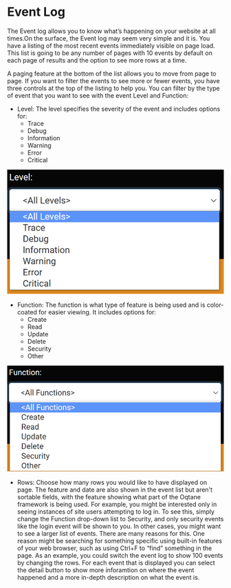 # Event Log

The Event log allows you to know what’s happening on your website at all times.On the surface, the Event log may seem very simple and it is. You have a listing of the most recent events immediately visible on page load. This list is going to be any number of pages with 10 events by default on each page of results and the option to see more rows at a time.

A paging feature at the bottom of the list allows you to move from page to page.
If you want to filter the events to see more or fewer events, you have three controls at the top of the listing to help you. You can filter by the type of event that you want to see with the event Level and Function:

* Level: The level specifies the severity of the event and includes options for:
    * Trace
    * Debug
    * Information
    * Warning
    * Error
    * Critical

![event-level](./assets/event-level.png)

* Function: The function is what type of feature is being used and is color-coated for easier viewing. It includes options for:
    * Create
    * Read
    * Update
    * Delete
    * Security
    * Other

![event-function](./assets/event-function.png)

* Rows: Choose how many rows you would like to have displayed on page.
The feature and date are also shown in the event list but aren't sortable fields, with the feature showing what part of the Oqtane framework is being used.
For example, you might be interested only in seeing instances of site users attempting to log in. To see this, simply change the Function drop-down list to Security, and only security events like the login event will be shown to you.
In other cases, you might want to see a larger list of events. There are many reasons for this. One reason might be searching for something specific using built-in features of your web browser, such as using Ctrl+F to “find” something in the page. As an example, you could switch the event log to show 100 events by changing the rows.
For each event that is displayed you can select the detail button to show more inforamtion on where the event happened and a more in-depth description on what the event is.